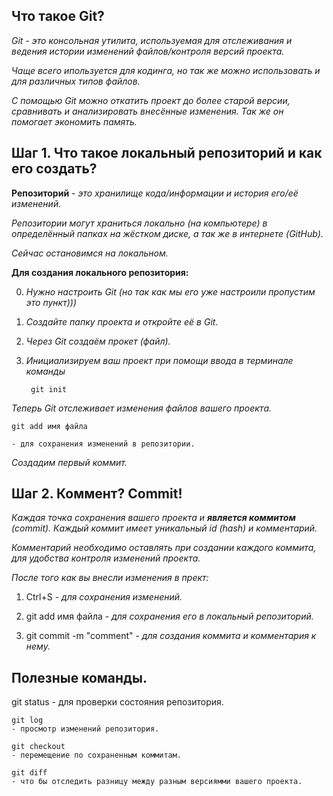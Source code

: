 ## Что такое Git?

*Git - это консольная утилита, используемая для отслеживания и ведения истории изменений файлов/контроля версий проекта.*

*Чаще всего ипользуется для кодинга, но так же можно использовать и для различных типов файлов.*

*С помощью Git можно откатить проект до более старой версии, сравнивать и анализировать внесённые изменения. Так же он помогает экономить память.* 

## Шаг 1. Что такое локальный репозиторий и как его создать?

**Репозиторий** - *это хранилище кода/информации и история его/её изменений.*

*Репозитории могут храниться локально (на компьютере) в определённый папках на жёстком диске, а так же в интернете (GitHub).*

*Сейчас остановимся на локальном.*

**Для создания локального репозитория:**

0. *Нужно настроить Git (но так как мы его уже настроили пропустим это  пункт)))*

1. *Создайте папку проекта и откройте её в Git.*

2. *Через Git  создаём прокет (файл).*

3. *Инициализируем ваш проект при помощи ввода в терминале команды* 

        git init

*Теперь Git отслеживает изменения файлов вашего проекта.*

    git add имя файла 
    
    - для сохранения изменений в репозитории.

*Создадим первый коммит.*

## Шаг 2. Коммент? Commit!

*Каждая точка сохранения вашего проекта и **является коммитом** (commit). Каждый коммит имеет уникальный id (hash) и комментарий.*

*Комментарий необходимо оставлять при создании каждого коммита, для удобства контроля изменений проекта.*

*После того как вы внесли изменения в прект:*

1. Ctrl+S - *для сохранения изменений.*

2. git add имя файла - *для сохранения его в локальный репозиторий.*

3. git commit -m "comment" - *для создания коммита и комментария к нему.*

## Полезные команды.

 git status 
    - для проверки состояния репозитория.

    git log 
    - просмотр изменений репозитория.

    git checkout
    - перемещение по сохраненным коммитам.

    git diff
    - что бы отследить разницу между разным версиямми вашего проекта.